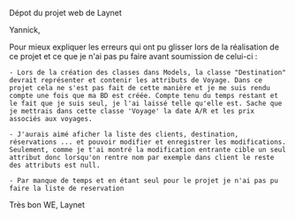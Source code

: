 Dépot du projet web de Laynet 

Yannick, 

Pour mieux expliquer les erreurs qui ont pu glisser lors de la réalisation de ce projet et ce que je n'ai pas pu faire avant soumission de celui-ci : 

    - Lors de la création des classes dans Models, la classe "Destination" devrait représenter et contenir les attributs de Voyage. Dans ce projet cela ne s'est pas fait de cette manière et je me suis rendu compte une fois que ma BD est créée. Compte tenu du temps restant et le fait que je suis seul, je l'ai laissé telle qu'elle est. Sache que je mettrais dans cette classe 'Voyage' la date A/R et les prix associés aux voyages.
    
    - J'aurais aimé aficher la liste des clients, destination, réservations ... et pouvoir modifier et enregistrer les modifications. Seulement, comme je t'ai montré la modification entrante cible un seul attribut donc lorsqu'on rentre nom par exemple dans client le reste des attributs est null. 
    
    - Par manque de temps et en étant seul pour le projet je n'ai pas pu faire la liste de reservation 
    
 Très bon WE, 
 Laynet

